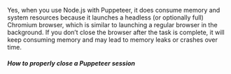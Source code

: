 Yes, when you use Node.js with Puppeteer, it does consume memory and system resources because it 
launches a headless (or optionally full) Chromium browser, which is similar to launching a regular browser 
in the background. If you don’t close the browser after the task is complete, it will keep consuming 
memory and may lead to memory leaks or crashes over time.

##### How to properly close a Puppeteer session
